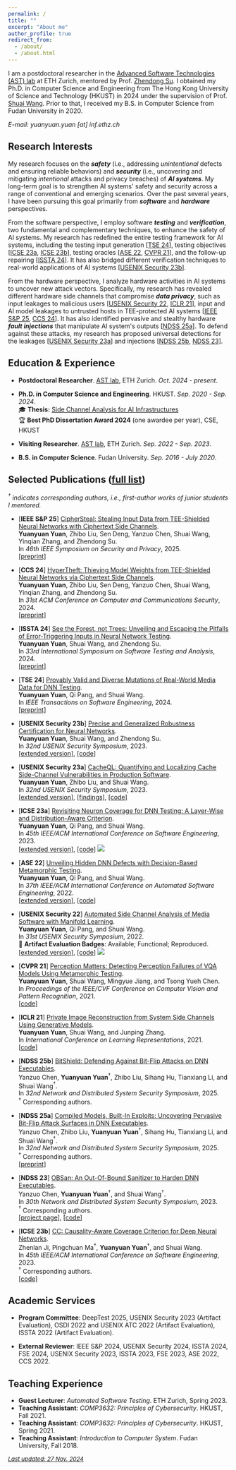 ```yaml
---
permalink: /
title: ""
excerpt: "About me"
author_profile: true
redirect_from: 
  - /about/
  - /about.html
---
```


I am a postdoctoral researcher in the [Advanced Software Technologies (AST) lab](https://ast.ethz.ch/) at ETH Zurich, mentored by Prof. [Zhendong Su](https://people.inf.ethz.ch/suz/). 
I obtained my Ph.D. in Computer Science and Engineering from The Hong Kong University of Science and Technology (HKUST) in 2024 under the supervision of Prof. [Shuai Wang](https://www.cse.ust.hk/~shuaiw/).
Prior to that, I received my B.S. in Computer Science from Fudan University in 2020.

*E-mail: yuanyuan.yuan [at] inf.ethz.ch*

## Research Interests

My research focuses on the ***safety*** (i.e., addressing *unintentional* defects and ensuring reliable behaviors) and ***security*** (i.e., uncovering and mitigating *intentional* attacks and privacy breaches) of ***AI systems***. My long-term goal is to strengthen AI systems' safety and security across a range of conventional and emerging scenarios. Over the past several years, I have been pursuing this goal primarily from ***software*** and ***hardware*** perspectives.

From the software perspective, I employ software ***testing*** and ***verification***, two fundamental and complementary techniques, to enhance the safety of AI systems. My research has redefined the entire testing framework for AI systems, including the testing input generation [[TSE 24](https://ieeexplore.ieee.org/document/10462634)], testing objectives [[ICSE 23a](https://dl.acm.org/doi/pdf/10.1109/ICSE48619.2023.00107), [ICSE 23b](https://dl.acm.org/doi/pdf/10.1109/ICSE48619.2023.00153)], testing oracles [[ASE 22](https://dl.acm.org/doi/abs/10.1145/3551349.3561157), [CVPR 21](https://openaccess.thecvf.com/content/CVPR2021/html/Yuan_Perception_Matters_Detecting_Perception_Failures_of_VQA_Models_Using_Metamorphic_CVPR_2021_paper.html)], and the follow-up repairing [[ISSTA 24](https://dl.acm.org/doi/abs/10.1145/3650212.3680385)]. It has also bridged different verification techniques to real-world applications of AI systems [[USENIX Security 23b](https://www.usenix.org/conference/usenixsecurity23/presentation/yuan-yuanyuan-certification)].


From the hardware perspective, I analyze hardware activities in AI systems to uncover new attack vectors. Specifically, my research has revealed different hardware side channels that compromise ***data privacy***, such as input leakages to malicious users [[USENIX Security 22](https://www.usenix.org/conference/usenixsecurity22/presentation/yuan), [ICLR 21](https://openreview.net/forum?id=y06VOYLcQXa)], input and AI model leakages to untrusted hosts in TEE-protected AI systems [[IEEE S&P 25](https://yuanyuan-yuan.github.io/files/sp25-Cipher-Steal.pdf), [CCS 24](https://yuanyuan-yuan.github.io/files/ccs24-HyperTheft.pdf)]. It has also identified pervasive and stealthy hardware ***fault injections*** that manipulate AI system's outputs [[NDSS 25a](https://yuanyuan-yuan.github.io/files/ndss25-exe-BFA.pdf)]. To defend against these attacks, my research has proposed universal detections for the leakages [[USENIX Security 23a](https://www.usenix.org/conference/usenixsecurity23/presentation/yuanyuanyuan)] and injections [[NDSS 25b](), [NDSS 23](https://www.ndss-symposium.org/wp-content/uploads/2023/02/ndss2023_f103_paper.pdf)].

## Education & Experience

- **Postdoctoral Researcher**. [AST lab](https://ast.ethz.ch/), ETH Zurich. *Oct. 2024 - present*.

- **Ph.D. in Computer Science and Engineering**. HKUST. *Sep. 2020 - Sep. 2024*.  
🎓 **Thesis:** [Side Channel Analysis for AI Infrastructures](https://yuanyuan-yuan.github.io/files/phd-thesis.pdf)  
🏆 **Best PhD Dissertation Award 2024** (one awardee per year), CSE, HKUST

- **Visiting Researcher**. [AST lab](https://ast.ethz.ch/), ETH Zurich. *Sep. 2022 - Sep. 2023*.

- **B.S. in Computer Science**. Fudan University. *Sep. 2016 - July 2020*.

## Selected Publications ([full list](https://yuanyuan-yuan.github.io/publications/))

*$^\dagger$ indicates corresponding authors, i.e., first-author works of junior students I mentored.*

- [**IEEE S&P 25**] <u>CipherSteal: Stealing Input Data from TEE-Shielded Neural Networks with Ciphertext Side Channels</u>.  
**Yuanyuan Yuan**, Zhibo Liu, Sen Deng, Yanzuo Chen, Shuai Wang, Yinqian Zhang, and Zhendong Su.  
In *46th IEEE Symposium on Security and Privacy*, 2025.   
[[preprint]](https://yuanyuan-yuan.github.io/files/sp25-Cipher-Steal.pdf)

- [**CCS 24**] <u>HyperTheft: Thieving Model Weights from TEE-Shielded Neural Networks via Ciphertext Side Channels</u>.  
**Yuanyuan Yuan**, Zhibo Liu, Sen Deng, Yanzuo Chen, Shuai Wang, Yinqian Zhang, and Zhendong Su.  
In *31st ACM Conference on Computer and Communications Security*, 2024.  
[[preprint]](https://yuanyuan-yuan.github.io/files/ccs24-HyperTheft.pdf)

- [**ISSTA 24**] [See the Forest, not Trees: Unveiling and Escaping the Pitfalls of Error-Triggering Inputs in Neural Network Testing](https://dl.acm.org/doi/abs/10.1145/3650212.3680385).  
**Yuanyuan Yuan**, Shuai Wang, and Zhendong Su.  
In *33rd International Symposium on Software Testing and Analysis*, 2024.  
[[preprint]](https://yuanyuan-yuan.github.io/files/issta24-EP.pdf)

- [**TSE 24**] [Provably Valid and Diverse Mutations of Real-World Media Data for DNN Testing](https://ieeexplore.ieee.org/document/10462634).  
**Yuanyuan Yuan**, Qi Pang, and Shuai Wang.  
In *IEEE Transactions on Software Engineering*, 2024.  
[[preprint]](https://arxiv.org/abs/2112.01956)

- [**USENIX Security 23b**] [Precise and Generalized Robustness Certification for Neural Networks](https://www.usenix.org/conference/usenixsecurity23/presentation/yuan-yuanyuan-certification).  
**Yuanyuan Yuan**, Shuai Wang, and Zhendong Su.  
In *32nd USENIX Security Symposium*, 2023.  
[[extended version]](https://arxiv.org/pdf/2306.06747.pdf), [[code]](https://github.com/Yuanyuan-Yuan/GCert)

- [**USENIX Security 23a**] [CacheQL: Quantifying and Localizing Cache Side-Channel Vulnerabilities in Production Software](https://www.usenix.org/conference/usenixsecurity23/presentation/yuanyuanyuan).  
**Yuanyuan Yuan**, Zhibo Liu, and Shuai Wang.  
In *32nd USENIX Security Symposium*, 2023.  
[[extended version]](https://arxiv.org/pdf/2209.14952.pdf), [[findings]](https://sites.google.com/view/cache-ql#h.pgsarsaxsdsv), [[code]](https://github.com/Yuanyuan-Yuan/CacheQL)

- [**ICSE 23a**] [Revisiting Neuron Coverage for DNN Testing: A Layer-Wise and Distribution-Aware Criterion](https://dl.acm.org/doi/pdf/10.1109/ICSE48619.2023.00107).  
**Yuanyuan Yuan**, Qi Pang, and Shuai Wang.  
In *45th IEEE/ACM International Conference on Software Engineering*, 2023.  
[[extended version]](https://arxiv.org/abs/2112.01955), [[code]](https://github.com/Yuanyuan-Yuan/NeuraL-Coverage) <a href="https://github.com/Yuanyuan-Yuan/NeuraL-Coverage" target="_blank"><img src="https://img.shields.io/github/stars/Yuanyuan-Yuan/NeuraL-Coverage.svg?style=social&label=Star&maxAge=180"></a>

- [**ASE 22**] [Unveiling Hidden DNN Defects with Decision-Based Metamorphic Testing](https://dl.acm.org/doi/abs/10.1145/3551349.3561157).  
**Yuanyuan Yuan**, Qi Pang, and Shuai Wang.  
In *37th IEEE/ACM International Conference on Automated Software Engineering*, 2022.  
[[extended version]](https://arxiv.org/pdf/2210.04942.pdf), [[code]](https://github.com/Yuanyuan-Yuan/Decision-Oracle)

- [**USENIX Security 22**] [Automated Side Channel Analysis of Media Software with Manifold Learning](https://www.usenix.org/conference/usenixsecurity22/presentation/yuan).  
**Yuanyuan Yuan**, Qi Pang, and Shuai Wang.  
In *31st USENIX Security Symposium*, 2022.  
🏅 **Artifact Evaluation Badges**: Available; Functional; Reproduced.    
[[extended version]](https://arxiv.org/pdf/2112.04947.pdf), [[code]](https://github.com/Yuanyuan-Yuan/Manifold-SCA) <a href="https://github.com/Yuanyuan-Yuan/Manifold-SCA" target="_blank"><img src="https://img.shields.io/github/stars/Yuanyuan-Yuan/Manifold-SCA.svg?style=social&label=Star&maxAge=180"></a>

- [**CVPR 21**] [Perception Matters: Detecting Perception Failures of VQA Models Using Metamorphic Testing](https://openaccess.thecvf.com/content/CVPR2021/html/Yuan_Perception_Matters_Detecting_Perception_Failures_of_VQA_Models_Using_Metamorphic_CVPR_2021_paper.html).  
**Yuanyuan Yuan**, Shuai Wang, Mingyue Jiang, and Tsong Yueh Chen.  
In *Proceedings of the IEEE/CVF Conference on Computer Vision and Pattern Recognition*, 2021.  
[[code]](https://github.com/MetaVQA/MetaVQA)

- [**ICLR 21**] [Private Image Reconstruction from System Side Channels Using Generative Models](https://openreview.net/forum?id=y06VOYLcQXa).  
**Yuanyuan Yuan**, Shuai Wang, and Junping Zhang.  
In *International Conference on Learning Representations*, 2021.  
[[code]](https://github.com/genSCA/genSCA)

- [**NDSS 25b**] <u>BitShield: Defending Against Bit-Flip Attacks on DNN Executables</u>.  
Yanzuo Chen, **Yuanyuan Yuan**$^\dagger$, Zhibo Liu, Sihang Hu, Tianxiang Li, and Shuai Wang$^\dagger$.  
In *32nd Network and Distributed System Security Symposium*, 2025.  
$^\dagger$ Corresponding authors.  

- [**NDSS 25a**] <u>Compiled Models, Built-In Exploits: Uncovering Pervasive Bit-Flip Attack Surfaces in DNN Executables</u>.  
Yanzuo Chen, Zhibo Liu, **Yuanyuan Yuan**$^\dagger$, Sihang Hu, Tianxiang Li, and Shuai Wang$^\dagger$.  
In *32nd Network and Distributed System Security Symposium*, 2025.  
$^\dagger$ Corresponding authors.  
[[preprint]](https://yuanyuan-yuan.github.io/files/ndss25-exe-BFA.pdf)

- [**NDSS 23**] [OBSan: An Out-Of-Bound Sanitizer to Harden DNN Executables](https://www.ndss-symposium.org/wp-content/uploads/2023/02/ndss2023_f103_paper.pdf).  
Yanzuo Chen, **Yuanyuan Yuan**$^\dagger$, and Shuai Wang$^\dagger$.  
In *30th Network and Distributed System Security Symposium*, 2023.  
$^\dagger$ Corresponding authors.  
[[project page]](https://sites.google.com/view/oob-sanitizer/), [[code]](https://github.com/yanzuochen/obsan)

- [**ICSE 23b**] [CC: Causality-Aware Coverage Criterion for Deep Neural Networks](https://dl.acm.org/doi/pdf/10.1109/ICSE48619.2023.00153).  
Zhenlan Ji, Pingchuan Ma$^\dagger$, **Yuanyuan Yuan**$^\dagger$, and Shuai Wang.  
In *45th IEEE/ACM International Conference on Software Engineering*, 2023.  
$^\dagger$ Corresponding authors.  
[[code]](https://github.com/ZhenlanJi/DL_CC)


## Academic Services

- **Program Committee**: DeepTest 2025, USENIX Security 2023 (Artifact Evaluation), OSDI 2022 and USENIX ATC 2022 (Artifact Evaluation), ISSTA 2022 (Artifact Evaluation).

- **External Reviewer**: IEEE S&P 2024, USENIX Security 2024, ISSTA 2024, FSE 2024, USENIX Security 2023, ISSTA 2023, FSE 2023, ASE 2022, CCS 2022.
<!-- POPL 2020 Artifact Evaluation, ICICS 2020, ICICS 2021, AsiaCCS 2021, AsiaCCS 2022, Journal of System and Software.  -->

## Teaching Experience

- **Guest Lecturer**: *Automated Software Testing*. ETH Zurich, Spring 2023.
- **Teaching Assistant**: *COMP3632: Principles of Cybersecurity*. HKUST, Fall 2021.
- **Teaching Assistant**: *COMP3632: Principles of Cybersecurity*. HKUST, Spring 2021.
- **Teaching Assistant**: *Introduction to Computer System*. Fudan University, Fall 2018.


<!-- <p align="center">
  <script type="text/javascript" src="//rf.revolvermaps.com/0/0/8.js?i=58fqm6u2ofs&amp;m=0&amp;c=ff0000&amp;cr1=ffffff&amp;f=arial&amp;l=33&amp;s=200" async="async"></script>
</p> -->

*<font size="2"><u>Last updated: 27 Nov. 2024</u></font>*